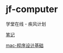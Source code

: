 # jf-computer

学堂在线 - 疾风计划

[笔记](https://www.yuque.com/ikee/computer)

[mac-程序设计基础](./mac/program_design_base/)
